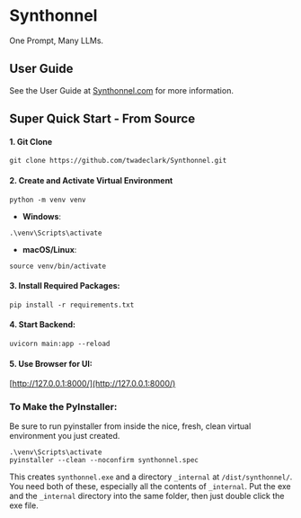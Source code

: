 # Synthonnel

One Prompt, Many LLMs.

## User Guide

See the User Guide at [Synthonnel.com](https://www.synthonnel.com/docs/userGuide) for more information.

## Super Quick Start - From Source


#### 1. Git Clone

```
git clone https://github.com/twadeclark/Synthonnel.git
```


#### 2. Create and Activate Virtual Environment

```
python -m venv venv
```

- **Windows**:

```
.\venv\Scripts\activate
```

- **macOS/Linux**:

```
source venv/bin/activate
```


#### 3. Install Required Packages:

```
pip install -r requirements.txt
```


#### 4. Start Backend:

```
uvicorn main:app --reload
```


#### 5. Use Browser for UI:

[http://127.0.0.1:8000/](http://127.0.0.1:8000/)


### To Make the PyInstaller:
Be sure to run pyinstaller from inside the nice, fresh, clean virtual environment you just created.
```
.\venv\Scripts\activate
pyinstaller --clean --noconfirm synthonnel.spec
```
This creates `synthonnel.exe` and a directory `_internal` at `/dist/synthonnel/`. You need both of these, especially all the contents of `_internal`. Put the exe and the `_internal` directory into the same folder, then just double click the exe file.

